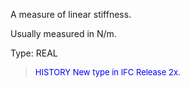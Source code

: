 A measure of linear stiffness.

Usually measured in N/m.

Type: REAL

> <font size="-1" color="#0000FF">HISTORY New type in IFC Release 2x.
</font>